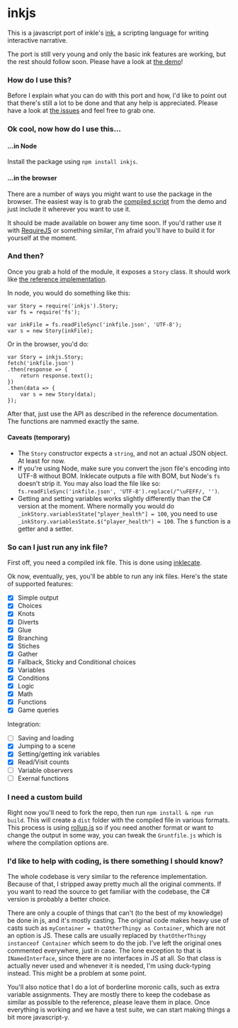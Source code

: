 # inkjs

This is a javascript port of inkle's [ink](https://github.com/inkle/ink), a scripting language for writing interactive narrative.

The port is still very young and only the basic ink features are working, but the rest should follow soon. Please have a look at [the demo](http://yannick-lohse.fr/inkjs/)!

### How do I use this?

Before I explain what you can do with this port and how, I'd like to point out that there's still a lot to be done and that any help is appreciated. Please have a look at [the issues](https://github.com/y-lohse/inkjs/issues) and feel free to grab one.

### Ok cool, now how do I use this…

#### …in Node

Install the package using `npm install inkjs`.

#### …in the browser

There are a number of ways you might want to use the package in the browser. The easiest way is to grab the [compiled script](http://yannick-lohse.fr/inkjs/ink.iife.js) from the demo and just include it wherever you want to use it.

It should be made available on bower any time soon. If you'd rather use it with [RequireJS](http://requirejs.org/) or something similar, I'm afraid you'll have to build it for yourself at the moment.

### And then?

Once you grab a hold of the module, it exposes a `Story` class. It should work like [the reference implementation](https://github.com/inkle/ink/blob/master/Documentation/RunningYourInk.md).

In node, you would do something like this:

```
var Story = require('inkjs').Story;
var fs = require('fs');

var inkFile = fs.readFileSync('inkfile.json', 'UTF-8');
var s = new Story(inkFile);
```

Or in the browser, you'd do:

```
var Story = inkjs.Story;
fetch('inkfile.json')
.then(response => {
	return response.text();
})
.then(data => {
	var s = new Story(data);
});
```

After that, just use the API as described in the reference documentation. The functions are nammed exactly the same.

#### Caveats (temporary)

- The `Story` constructor expects a `string`, and not an actual JSON object. At least for now.
- If you're using Node, make sure you convert the json file's encoding into UTF-8 without BOM. Inklecate outputs a file with BOM, but Node's `fs` doesn't strip it. You may also load the file like so: `fs.readFileSync('inkfile.json', 'UTF-8').replace(/^\uFEFF/, '')`.
- Getting and setting variables works slightly differently than the C# version at the moment. Where normally you would do `_inkStory.variablesState["player_health"] = 100`, you need to use `_inkStory.variablesState.$("player_health") = 100`. The `$` function is a getter and a setter.

### So can I just run any ink file?

First off, you need a compiled ink file. This is done using [inklecate](https://github.com/inkle/ink#using-inklecate-on-the-command-line).

Ok now, eventually, yes, you'll be abble to run any ink files. Here's the state of supported features:

- [x] Simple output
- [x] Choices
- [x] Knots
- [x] Diverts
- [x] Glue
- [x] Branching
- [x] Stiches
- [x] Gather
- [x] Fallback, Sticky and Conditional choices
- [x] Variables
- [x] Conditions
- [x] Logic
- [x] Math
- [x] Functions
- [x] Game queries

Integration:

- [ ] Saving and loading
- [x] Jumping to a scene
- [x] Setting/getting ink variables
- [x] Read/Visit counts
- [ ] Variable observers
- [ ] Exernal functions

### I need a custom build

Right now you'll need to fork the repo, then run `npm install & npm run build`. This will create a `dist` folder with the compiled file in various formats. This process is using [rollup.js](http://rollupjs.org/) so if you need another format or want to change the output in some way, you can tweak the `Gruntfile.js` which is where the compilation options are. 

### I'd like to help with coding, is there something I should know?

The whole codebase is very similar to the reference implementation. Because of that, I stripped away pretty much all the original comments. If you want to read the source to get familiar with the codebase, the C# version is probably a better choice.

There are only a couple of things that can't (to the best of my knowledge) be done in js, and it's mostly casting. The original code makes heavy use of casts such as `myContainer = thatOtherThingy as Container`, which are not an option is JS. These calls are usually replaced by `thatOtherThingy instanceof Container` which seem to do the job. I've left the original ones commented everywhere, just in case.
The lone exception to that is `INamedInterface`, since there are no interfaces in JS at all. So that class is actually never used and whenever it is needed, I'm using duck-typing instead. This might be a problem at some point.

You'll also notice that I do a lot of borderline moronic calls, such as extra variable assignments. They are mostly there to keep the codebase as similar as possible to the reference, please leave them in place. Once everything is working and we have a test suite, we can start making things a bit more javascript-y. 
